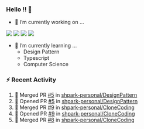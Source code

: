 ### Hello !! 👋

- 🔭 I’m currently working on ...

<img src="https://img.shields.io/badge/Python-83B81A?style=flat-square&logo=Python&logoColor=white"/></a> 
<img src="https://img.shields.io/badge/React-1AB7EA?style=flat-square&logo=react&logoColor=white"/></a>
<img src="https://img.shields.io/badge/TS-3178C6?style=flat-square&logo=typescript&logoColor=white"/></a>
<img src="https://img.shields.io/badge/Csharp-239120?style=flat-square&logo=csharp&logoColor=white"/></a>


- 🌱 I’m currently learning ...
  * Design Pattern
  * Typescript
  * Computer Science

### :zap: Recent Activity

<!--START_SECTION:activity-->
1. 🎉 Merged PR [#5](https://github.com/shpark-personal/DesignPattern/pull/5) in [shpark-personal/DesignPattern](https://github.com/shpark-personal/DesignPattern)
2. 💪 Opened PR [#5](https://github.com/shpark-personal/DesignPattern/pull/5) in [shpark-personal/DesignPattern](https://github.com/shpark-personal/DesignPattern)
3. 🎉 Merged PR [#9](https://github.com/shpark-personal/CloneCoding/pull/9) in [shpark-personal/CloneCoding](https://github.com/shpark-personal/CloneCoding)
4. 💪 Opened PR [#9](https://github.com/shpark-personal/CloneCoding/pull/9) in [shpark-personal/CloneCoding](https://github.com/shpark-personal/CloneCoding)
5. 🎉 Merged PR [#8](https://github.com/shpark-personal/CloneCoding/pull/8) in [shpark-personal/CloneCoding](https://github.com/shpark-personal/CloneCoding)
<!--END_SECTION:activity-->

<!--
**shpark-personal/shpark-personal** is a ✨ _special_ ✨ repository because its `README.md` (this file) appears on your GitHub profile.

Here are some ideas to get you started:

- 🔭 I’m currently working on ...
- 🌱 I’m currently learning ...
- 👯 I’m looking to collaborate on ...
- 🤔 I’m looking for help with ...
- 💬 Ask me about ...
- 📫 How to reach me: ...
- 😄 Pronouns: ...
- ⚡ Fun fact: ...
-->
